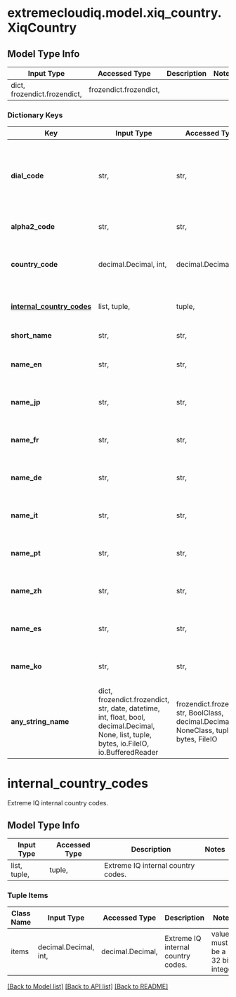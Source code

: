 # extremecloudiq.model.xiq_country.XiqCountry

## Model Type Info
Input Type | Accessed Type | Description | Notes
------------ | ------------- | ------------- | -------------
dict, frozendict.frozendict,  | frozendict.frozendict,  |  | 

### Dictionary Keys
Key | Input Type | Accessed Type | Description | Notes
------------ | ------------- | ------------- | ------------- | -------------
**dial_code** | str,  | str,  | The dialing code for international calls, typically prefixed by the &#x27;+&#x27; key for mobile. | [optional] 
**alpha2_code** | str,  | str,  | The country ISO 2-letter code. | [optional] 
**country_code** | decimal.Decimal, int,  | decimal.Decimal,  | The country ISO numeric code. | [optional] value must be a 32 bit integer
**[internal_country_codes](#internal_country_codes)** | list, tuple,  | tuple,  | Extreme IQ internal country codes. | [optional] 
**short_name** | str,  | str,  | The country short name. | [optional] 
**name_en** | str,  | str,  | The country official name in English. | [optional] 
**name_jp** | str,  | str,  | The country official name in Japanese. | [optional] 
**name_fr** | str,  | str,  | The country official name in French. | [optional] 
**name_de** | str,  | str,  | The country official name in German. | [optional] 
**name_it** | str,  | str,  | The country official name in Italian. | [optional] 
**name_pt** | str,  | str,  | The country official name in Portuguese. | [optional] 
**name_zh** | str,  | str,  | The country official name in Chinese. | [optional] 
**name_es** | str,  | str,  | The country official name in Spanish. | [optional] 
**name_ko** | str,  | str,  | The country official name in Korean. | [optional] 
**any_string_name** | dict, frozendict.frozendict, str, date, datetime, int, float, bool, decimal.Decimal, None, list, tuple, bytes, io.FileIO, io.BufferedReader | frozendict.frozendict, str, BoolClass, decimal.Decimal, NoneClass, tuple, bytes, FileIO | any string name can be used but the value must be the correct type | [optional]

# internal_country_codes

Extreme IQ internal country codes.

## Model Type Info
Input Type | Accessed Type | Description | Notes
------------ | ------------- | ------------- | -------------
list, tuple,  | tuple,  | Extreme IQ internal country codes. | 

### Tuple Items
Class Name | Input Type | Accessed Type | Description | Notes
------------- | ------------- | ------------- | ------------- | -------------
items | decimal.Decimal, int,  | decimal.Decimal,  | Extreme IQ internal country codes. | value must be a 32 bit integer

[[Back to Model list]](../../README.md#documentation-for-models) [[Back to API list]](../../README.md#documentation-for-api-endpoints) [[Back to README]](../../README.md)

